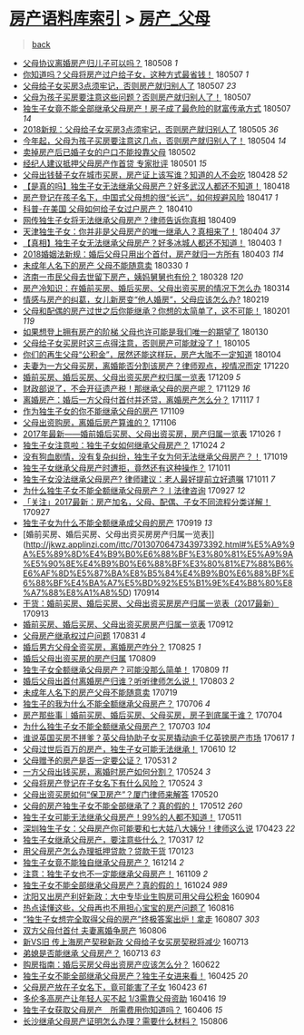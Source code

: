[房产语料库索引](../../README.md)  > [房产_父母](房产_父母.md)
====
> [back](../README.md)

- [父母协议离婚房产归儿子可以吗？](http://jkwz.applinzi.com/ittc/7100748629990179856.html#%E7%88%B6%E6%AF%8D%E5%8D%8F%E8%AE%AE%E7%A6%BB%E5%A9%9A%E6%88%BF%E4%BA%A7%E5%BD%92%E5%84%BF%E5%AD%90%E5%8F%AF%E4%BB%A5%E5%90%97%EF%BC%9F) 180508 *1* 
- [你知道吗？父母将房产过户给子女，这种方式最省钱！](http://jkwz.applinzi.com/ittc/7100425732188800017.html#%E4%BD%A0%E7%9F%A5%E9%81%93%E5%90%97%EF%BC%9F%E7%88%B6%E6%AF%8D%E5%B0%86%E6%88%BF%E4%BA%A7%E8%BF%87%E6%88%B7%E7%BB%99%E5%AD%90%E5%A5%B3%EF%BC%8C%E8%BF%99%E7%A7%8D%E6%96%B9%E5%BC%8F%E6%9C%80%E7%9C%81%E9%92%B1%EF%BC%81) 180507 *1* 
- [父母给子女买房3点须牢记，否则房产就归别人了](http://jkwz.applinzi.com/ittc/7100422317320700935.html#%E7%88%B6%E6%AF%8D%E7%BB%99%E5%AD%90%E5%A5%B3%E4%B9%B0%E6%88%BF3%E7%82%B9%E9%A1%BB%E7%89%A2%E8%AE%B0%EF%BC%8C%E5%90%A6%E5%88%99%E6%88%BF%E4%BA%A7%E5%B0%B1%E5%BD%92%E5%88%AB%E4%BA%BA%E4%BA%86) 180507 *23* 
- [父母为孩子买房要注意这些问题？否则房产就归别人了！](http://jkwz.applinzi.com/ittc/7100418402512536587.html#%E7%88%B6%E6%AF%8D%E4%B8%BA%E5%AD%A9%E5%AD%90%E4%B9%B0%E6%88%BF%E8%A6%81%E6%B3%A8%E6%84%8F%E8%BF%99%E4%BA%9B%E9%97%AE%E9%A2%98%EF%BC%9F%E5%90%A6%E5%88%99%E6%88%BF%E4%BA%A7%E5%B0%B1%E5%BD%92%E5%88%AB%E4%BA%BA%E4%BA%86%EF%BC%81) 180507  
- [独生子女竟不能全部继承父母房产！房子成了最危险的财富传承方式](http://jkwz.applinzi.com/ittc/7100297558184428550.html#%E7%8B%AC%E7%94%9F%E5%AD%90%E5%A5%B3%E7%AB%9F%E4%B8%8D%E8%83%BD%E5%85%A8%E9%83%A8%E7%BB%A7%E6%89%BF%E7%88%B6%E6%AF%8D%E6%88%BF%E4%BA%A7%EF%BC%81%E6%88%BF%E5%AD%90%E6%88%90%E4%BA%86%E6%9C%80%E5%8D%B1%E9%99%A9%E7%9A%84%E8%B4%A2%E5%AF%8C%E4%BC%A0%E6%89%BF%E6%96%B9%E5%BC%8F) 180507 *14* 
- [2018新规：父母给子女买房3点须牢记，否则房产就归别人了](http://jkwz.applinzi.com/ittc/7099548761711969287.html#2018%E6%96%B0%E8%A7%84%EF%BC%9A%E7%88%B6%E6%AF%8D%E7%BB%99%E5%AD%90%E5%A5%B3%E4%B9%B0%E6%88%BF3%E7%82%B9%E9%A1%BB%E7%89%A2%E8%AE%B0%EF%BC%8C%E5%90%A6%E5%88%99%E6%88%BF%E4%BA%A7%E5%B0%B1%E5%BD%92%E5%88%AB%E4%BA%BA%E4%BA%86) 180505 *36* 
- [今年起，父母为孩子买房要注意这几点，否则房产就归别人了！](http://jkwz.applinzi.com/ittc/7099399054847116305.html#%E4%BB%8A%E5%B9%B4%E8%B5%B7%EF%BC%8C%E7%88%B6%E6%AF%8D%E4%B8%BA%E5%AD%A9%E5%AD%90%E4%B9%B0%E6%88%BF%E8%A6%81%E6%B3%A8%E6%84%8F%E8%BF%99%E5%87%A0%E7%82%B9%EF%BC%8C%E5%90%A6%E5%88%99%E6%88%BF%E4%BA%A7%E5%B0%B1%E5%BD%92%E5%88%AB%E4%BA%BA%E4%BA%86%EF%BC%81) 180504 *14* 
- [卖掉房产后已婚子女的户口不能投靠父母](http://jkwz.applinzi.com/ittc/7098441597878535184.html#%E5%8D%96%E6%8E%89%E6%88%BF%E4%BA%A7%E5%90%8E%E5%B7%B2%E5%A9%9A%E5%AD%90%E5%A5%B3%E7%9A%84%E6%88%B7%E5%8F%A3%E4%B8%8D%E8%83%BD%E6%8A%95%E9%9D%A0%E7%88%B6%E6%AF%8D) 180502  
- [经纪人建议抵押父母房产作首贷 专家批评](http://jkwz.applinzi.com/ittc/7097928115848479750.html#%E7%BB%8F%E7%BA%AA%E4%BA%BA%E5%BB%BA%E8%AE%AE%E6%8A%B5%E6%8A%BC%E7%88%B6%E6%AF%8D%E6%88%BF%E4%BA%A7%E4%BD%9C%E9%A6%96%E8%B4%B7+%E4%B8%93%E5%AE%B6%E6%89%B9%E8%AF%84) 180501 *15* 
- [父母出钱替子女在城市买房，房产证上该写谁？知道的人不会吃](http://jkwz.applinzi.com/ittc/7096967107885663249.html#%E7%88%B6%E6%AF%8D%E5%87%BA%E9%92%B1%E6%9B%BF%E5%AD%90%E5%A5%B3%E5%9C%A8%E5%9F%8E%E5%B8%82%E4%B9%B0%E6%88%BF%EF%BC%8C%E6%88%BF%E4%BA%A7%E8%AF%81%E4%B8%8A%E8%AF%A5%E5%86%99%E8%B0%81%EF%BC%9F%E7%9F%A5%E9%81%93%E7%9A%84%E4%BA%BA%E4%B8%8D%E4%BC%9A%E5%90%83) 180428 *52* 
- [【是真的吗】独生子女无法继承父母房产？好多武汉人都还不知道！](http://jkwz.applinzi.com/ittc/7092964905995207696.html#%E3%80%90%E6%98%AF%E7%9C%9F%E7%9A%84%E5%90%97%E3%80%91%E7%8B%AC%E7%94%9F%E5%AD%90%E5%A5%B3%E6%97%A0%E6%B3%95%E7%BB%A7%E6%89%BF%E7%88%B6%E6%AF%8D%E6%88%BF%E4%BA%A7%EF%BC%9F%E5%A5%BD%E5%A4%9A%E6%AD%A6%E6%B1%89%E4%BA%BA%E9%83%BD%E8%BF%98%E4%B8%8D%E7%9F%A5%E9%81%93%EF%BC%81) 180418  
- [房产登记在孩子名下，中国式父母想的很“长远”，如何规避风险](http://jkwz.applinzi.com/ittc/7092980440262771722.html#%E6%88%BF%E4%BA%A7%E7%99%BB%E8%AE%B0%E5%9C%A8%E5%AD%A9%E5%AD%90%E5%90%8D%E4%B8%8B%EF%BC%8C%E4%B8%AD%E5%9B%BD%E5%BC%8F%E7%88%B6%E6%AF%8D%E6%83%B3%E7%9A%84%E5%BE%88%E2%80%9C%E9%95%BF%E8%BF%9C%E2%80%9D%EF%BC%8C%E5%A6%82%E4%BD%95%E8%A7%84%E9%81%BF%E9%A3%8E%E9%99%A9) 180417 *1* 
- [科普-在美国 父母如何给子女过户房产？](http://jkwz.applinzi.com/ittc/7090484329677587467.html#%E7%A7%91%E6%99%AE-%E5%9C%A8%E7%BE%8E%E5%9B%BD+%E7%88%B6%E6%AF%8D%E5%A6%82%E4%BD%95%E7%BB%99%E5%AD%90%E5%A5%B3%E8%BF%87%E6%88%B7%E6%88%BF%E4%BA%A7%EF%BC%9F) 180410  
- [网传独生子女将无法继承父母房产？律师告诉你真相](http://jkwz.applinzi.com/ittc/7090035599753085958.html#%E7%BD%91%E4%BC%A0%E7%8B%AC%E7%94%9F%E5%AD%90%E5%A5%B3%E5%B0%86%E6%97%A0%E6%B3%95%E7%BB%A7%E6%89%BF%E7%88%B6%E6%AF%8D%E6%88%BF%E4%BA%A7%EF%BC%9F%E5%BE%8B%E5%B8%88%E5%91%8A%E8%AF%89%E4%BD%A0%E7%9C%9F%E7%9B%B8) 180409  
- [天津独生子女：你并非是父母房产的唯一继承人？真相来了！](http://jkwz.applinzi.com/ittc/7088047142776341510.html#%E5%A4%A9%E6%B4%A5%E7%8B%AC%E7%94%9F%E5%AD%90%E5%A5%B3%EF%BC%9A%E4%BD%A0%E5%B9%B6%E9%9D%9E%E6%98%AF%E7%88%B6%E6%AF%8D%E6%88%BF%E4%BA%A7%E7%9A%84%E5%94%AF%E4%B8%80%E7%BB%A7%E6%89%BF%E4%BA%BA%EF%BC%9F%E7%9C%9F%E7%9B%B8%E6%9D%A5%E4%BA%86%EF%BC%81) 180404 *37* 
- [【真相】独生子女无法继承父母房产？好多冰城人都还不知道！](http://jkwz.applinzi.com/ittc/7087776892495332362.html#%E3%80%90%E7%9C%9F%E7%9B%B8%E3%80%91%E7%8B%AC%E7%94%9F%E5%AD%90%E5%A5%B3%E6%97%A0%E6%B3%95%E7%BB%A7%E6%89%BF%E7%88%B6%E6%AF%8D%E6%88%BF%E4%BA%A7%EF%BC%9F%E5%A5%BD%E5%A4%9A%E5%86%B0%E5%9F%8E%E4%BA%BA%E9%83%BD%E8%BF%98%E4%B8%8D%E7%9F%A5%E9%81%93%EF%BC%81) 180403 *1* 
- [2018婚姻法新规：婚后父母只用出个首付，房产就归一方所有](http://jkwz.applinzi.com/ittc/7087695736169038859.html#2018%E5%A9%9A%E5%A7%BB%E6%B3%95%E6%96%B0%E8%A7%84%EF%BC%9A%E5%A9%9A%E5%90%8E%E7%88%B6%E6%AF%8D%E5%8F%AA%E7%94%A8%E5%87%BA%E4%B8%AA%E9%A6%96%E4%BB%98%EF%BC%8C%E6%88%BF%E4%BA%A7%E5%B0%B1%E5%BD%92%E4%B8%80%E6%96%B9%E6%89%80%E6%9C%89) 180403 *114* 
- [未成年人名下的房产 父母不能随意卖](http://jkwz.applinzi.com/ittc/7086252336383263754.html#%E6%9C%AA%E6%88%90%E5%B9%B4%E4%BA%BA%E5%90%8D%E4%B8%8B%E7%9A%84%E6%88%BF%E4%BA%A7+%E7%88%B6%E6%AF%8D%E4%B8%8D%E8%83%BD%E9%9A%8F%E6%84%8F%E5%8D%96) 180330 *1* 
- [济南一市民父母去世留下房产，姨妈舅舅也有份？](http://jkwz.applinzi.com/ittc/7085475775216354314.html#%E6%B5%8E%E5%8D%97%E4%B8%80%E5%B8%82%E6%B0%91%E7%88%B6%E6%AF%8D%E5%8E%BB%E4%B8%96%E7%95%99%E4%B8%8B%E6%88%BF%E4%BA%A7%EF%BC%8C%E5%A7%A8%E5%A6%88%E8%88%85%E8%88%85%E4%B9%9F%E6%9C%89%E4%BB%BD%EF%BC%9F) 180328 *120* 
- [房产冷知识：在婚前买房、婚后买房、父母出资买房的情况下怎么办](http://jkwz.applinzi.com/ittc/7080342419147326475.html#%E6%88%BF%E4%BA%A7%E5%86%B7%E7%9F%A5%E8%AF%86%EF%BC%9A%E5%9C%A8%E5%A9%9A%E5%89%8D%E4%B9%B0%E6%88%BF%E3%80%81%E5%A9%9A%E5%90%8E%E4%B9%B0%E6%88%BF%E3%80%81%E7%88%B6%E6%AF%8D%E5%87%BA%E8%B5%84%E4%B9%B0%E6%88%BF%E7%9A%84%E6%83%85%E5%86%B5%E4%B8%8B%E6%80%8E%E4%B9%88%E5%8A%9E) 180314  
- [情感与房产的纠葛，女儿新房变“他人婚房”，父母应该怎么办?](http://jkwz.applinzi.com/ittc/7071152809938781194.html#%E6%83%85%E6%84%9F%E4%B8%8E%E6%88%BF%E4%BA%A7%E7%9A%84%E7%BA%A0%E8%91%9B%EF%BC%8C%E5%A5%B3%E5%84%BF%E6%96%B0%E6%88%BF%E5%8F%98%E2%80%9C%E4%BB%96%E4%BA%BA%E5%A9%9A%E6%88%BF%E2%80%9D%EF%BC%8C%E7%88%B6%E6%AF%8D%E5%BA%94%E8%AF%A5%E6%80%8E%E4%B9%88%E5%8A%9E%3F) 180219  
- [父母和配偶的房产过世之后你能继承？你想的太简单了，这不可能！](http://jkwz.applinzi.com/ittc/7065071582349624337.html#%E7%88%B6%E6%AF%8D%E5%92%8C%E9%85%8D%E5%81%B6%E7%9A%84%E6%88%BF%E4%BA%A7%E8%BF%87%E4%B8%96%E4%B9%8B%E5%90%8E%E4%BD%A0%E8%83%BD%E7%BB%A7%E6%89%BF%EF%BC%9F%E4%BD%A0%E6%83%B3%E7%9A%84%E5%A4%AA%E7%AE%80%E5%8D%95%E4%BA%86%EF%BC%8C%E8%BF%99%E4%B8%8D%E5%8F%AF%E8%83%BD%EF%BC%81) 180201 *119* 
- [如果想登上拥有房产的阶梯 父母也许可能是我们唯一的期望了](http://jkwz.applinzi.com/ittc/7064393347085370379.html#%E5%A6%82%E6%9E%9C%E6%83%B3%E7%99%BB%E4%B8%8A%E6%8B%A5%E6%9C%89%E6%88%BF%E4%BA%A7%E7%9A%84%E9%98%B6%E6%A2%AF+%E7%88%B6%E6%AF%8D%E4%B9%9F%E8%AE%B8%E5%8F%AF%E8%83%BD%E6%98%AF%E6%88%91%E4%BB%AC%E5%94%AF%E4%B8%80%E7%9A%84%E6%9C%9F%E6%9C%9B%E4%BA%86) 180130  
- [父母给子女买房时这三点得注意，否则房产可能就没了！](http://jkwz.applinzi.com/ittc/7055170047431934992.html#%E7%88%B6%E6%AF%8D%E7%BB%99%E5%AD%90%E5%A5%B3%E4%B9%B0%E6%88%BF%E6%97%B6%E8%BF%99%E4%B8%89%E7%82%B9%E5%BE%97%E6%B3%A8%E6%84%8F%EF%BC%8C%E5%90%A6%E5%88%99%E6%88%BF%E4%BA%A7%E5%8F%AF%E8%83%BD%E5%B0%B1%E6%B2%A1%E4%BA%86%EF%BC%81) 180105  
- [你们的再生父母“公积金”，居然还能这样玩，房产大咖不一定知道](http://jkwz.applinzi.com/ittc/7054675751117259786.html#%E4%BD%A0%E4%BB%AC%E7%9A%84%E5%86%8D%E7%94%9F%E7%88%B6%E6%AF%8D%E2%80%9C%E5%85%AC%E7%A7%AF%E9%87%91%E2%80%9D%EF%BC%8C%E5%B1%85%E7%84%B6%E8%BF%98%E8%83%BD%E8%BF%99%E6%A0%B7%E7%8E%A9%EF%BC%8C%E6%88%BF%E4%BA%A7%E5%A4%A7%E5%92%96%E4%B8%8D%E4%B8%80%E5%AE%9A%E7%9F%A5%E9%81%93) 180104  
- [夫妻为一方父母买房，离婚能否分割该房产？律师观点，视情况而定](http://jkwz.applinzi.com/ittc/7049215606618850320.html#%E5%A4%AB%E5%A6%BB%E4%B8%BA%E4%B8%80%E6%96%B9%E7%88%B6%E6%AF%8D%E4%B9%B0%E6%88%BF%EF%BC%8C%E7%A6%BB%E5%A9%9A%E8%83%BD%E5%90%A6%E5%88%86%E5%89%B2%E8%AF%A5%E6%88%BF%E4%BA%A7%EF%BC%9F%E5%BE%8B%E5%B8%88%E8%A7%82%E7%82%B9%EF%BC%8C%E8%A7%86%E6%83%85%E5%86%B5%E8%80%8C%E5%AE%9A) 171220  
- [婚前买房、婚后买房、父母出资买房产权归属一览表](http://jkwz.applinzi.com/ittc/7045145960080999441.html#%E5%A9%9A%E5%89%8D%E4%B9%B0%E6%88%BF%E3%80%81%E5%A9%9A%E5%90%8E%E4%B9%B0%E6%88%BF%E3%80%81%E7%88%B6%E6%AF%8D%E5%87%BA%E8%B5%84%E4%B9%B0%E6%88%BF%E4%BA%A7%E6%9D%83%E5%BD%92%E5%B1%9E%E4%B8%80%E8%A7%88%E8%A1%A8) 171209 *5* 
- [财政部说了，不会开征遗产税！那继承父母的房产呢？](http://jkwz.applinzi.com/ittc/7041415848890205200.html#%E8%B4%A2%E6%94%BF%E9%83%A8%E8%AF%B4%E4%BA%86%EF%BC%8C%E4%B8%8D%E4%BC%9A%E5%BC%80%E5%BE%81%E9%81%97%E4%BA%A7%E7%A8%8E%EF%BC%81%E9%82%A3%E7%BB%A7%E6%89%BF%E7%88%B6%E6%AF%8D%E7%9A%84%E6%88%BF%E4%BA%A7%E5%91%A2%EF%BC%9F) 171129 *16* 
- [离婚房产：婚后一方父母付首付并还贷，离婚房产怎么分？](http://jkwz.applinzi.com/ittc/7036836404527629329.html#%E7%A6%BB%E5%A9%9A%E6%88%BF%E4%BA%A7%EF%BC%9A%E5%A9%9A%E5%90%8E%E4%B8%80%E6%96%B9%E7%88%B6%E6%AF%8D%E4%BB%98%E9%A6%96%E4%BB%98%E5%B9%B6%E8%BF%98%E8%B4%B7%EF%BC%8C%E7%A6%BB%E5%A9%9A%E6%88%BF%E4%BA%A7%E6%80%8E%E4%B9%88%E5%88%86%EF%BC%9F) 171117 *1* 
- [作为独生子女的你不能继承父母的房产](http://jkwz.applinzi.com/ittc/7034019034075497489.html#%E4%BD%9C%E4%B8%BA%E7%8B%AC%E7%94%9F%E5%AD%90%E5%A5%B3%E7%9A%84%E4%BD%A0%E4%B8%8D%E8%83%BD%E7%BB%A7%E6%89%BF%E7%88%B6%E6%AF%8D%E7%9A%84%E6%88%BF%E4%BA%A7) 171109  
- [父母出资购房，离婚后房产算谁的？](http://jkwz.applinzi.com/ittc/7032767157346239504.html#%E7%88%B6%E6%AF%8D%E5%87%BA%E8%B5%84%E8%B4%AD%E6%88%BF%EF%BC%8C%E7%A6%BB%E5%A9%9A%E5%90%8E%E6%88%BF%E4%BA%A7%E7%AE%97%E8%B0%81%E7%9A%84%EF%BC%9F) 171106  
- [2017年最新——婚前婚后买房、父母出资买房，房产归属一览表](http://jkwz.applinzi.com/ittc/7028754251554227217.html#2017%E5%B9%B4%E6%9C%80%E6%96%B0%E2%80%94%E2%80%94%E5%A9%9A%E5%89%8D%E5%A9%9A%E5%90%8E%E4%B9%B0%E6%88%BF%E3%80%81%E7%88%B6%E6%AF%8D%E5%87%BA%E8%B5%84%E4%B9%B0%E6%88%BF%EF%BC%8C%E6%88%BF%E4%BA%A7%E5%BD%92%E5%B1%9E%E4%B8%80%E8%A7%88%E8%A1%A8) 171026 *1* 
- [独生子女注意啦：独生子女如何继承父母房产？](http://jkwz.applinzi.com/ittc/7027950854664094737.html#%E7%8B%AC%E7%94%9F%E5%AD%90%E5%A5%B3%E6%B3%A8%E6%84%8F%E5%95%A6%EF%BC%9A%E7%8B%AC%E7%94%9F%E5%AD%90%E5%A5%B3%E5%A6%82%E4%BD%95%E7%BB%A7%E6%89%BF%E7%88%B6%E6%AF%8D%E6%88%BF%E4%BA%A7%EF%BC%9F) 171024 *2* 
- [没有狗血剧情，没有复杂纠纷，独生子女为何无法继承父母房产？！](http://jkwz.applinzi.com/ittc/7026111397329634321.html#%E6%B2%A1%E6%9C%89%E7%8B%97%E8%A1%80%E5%89%A7%E6%83%85%EF%BC%8C%E6%B2%A1%E6%9C%89%E5%A4%8D%E6%9D%82%E7%BA%A0%E7%BA%B7%EF%BC%8C%E7%8B%AC%E7%94%9F%E5%AD%90%E5%A5%B3%E4%B8%BA%E4%BD%95%E6%97%A0%E6%B3%95%E7%BB%A7%E6%89%BF%E7%88%B6%E6%AF%8D%E6%88%BF%E4%BA%A7%EF%BC%9F%EF%BC%81) 171019  
- [独生子女继承父母房产时遭拒，竟然还有这种操作？](http://jkwz.applinzi.com/ittc/7023131363157476369.html#%E7%8B%AC%E7%94%9F%E5%AD%90%E5%A5%B3%E7%BB%A7%E6%89%BF%E7%88%B6%E6%AF%8D%E6%88%BF%E4%BA%A7%E6%97%B6%E9%81%AD%E6%8B%92%EF%BC%8C%E7%AB%9F%E7%84%B6%E8%BF%98%E6%9C%89%E8%BF%99%E7%A7%8D%E6%93%8D%E4%BD%9C%EF%BC%9F) 171011  
- [独生子女没法继承父母房产? 律师建议：老人最好提前立好遗嘱](http://jkwz.applinzi.com/ittc/7023114635300045841.html#%E7%8B%AC%E7%94%9F%E5%AD%90%E5%A5%B3%E6%B2%A1%E6%B3%95%E7%BB%A7%E6%89%BF%E7%88%B6%E6%AF%8D%E6%88%BF%E4%BA%A7%3F+%E5%BE%8B%E5%B8%88%E5%BB%BA%E8%AE%AE%EF%BC%9A%E8%80%81%E4%BA%BA%E6%9C%80%E5%A5%BD%E6%8F%90%E5%89%8D%E7%AB%8B%E5%A5%BD%E9%81%97%E5%98%B1) 171011 *7* 
- [为什么独生子女不能全额继承父母房产？丨法律咨询](http://jkwz.applinzi.com/ittc/7018023508154778640.html#%E4%B8%BA%E4%BB%80%E4%B9%88%E7%8B%AC%E7%94%9F%E5%AD%90%E5%A5%B3%E4%B8%8D%E8%83%BD%E5%85%A8%E9%A2%9D%E7%BB%A7%E6%89%BF%E7%88%B6%E6%AF%8D%E6%88%BF%E4%BA%A7%EF%BC%9F%E4%B8%A8%E6%B3%95%E5%BE%8B%E5%92%A8%E8%AF%A2) 170927 *12* 
- [「关注」2017最新：房产加名，父母、配偶、子女不同流程分类详解！](http://jkwz.applinzi.com/ittc/7017895060874724369.html#%E3%80%8C%E5%85%B3%E6%B3%A8%E3%80%8D2017%E6%9C%80%E6%96%B0%EF%BC%9A%E6%88%BF%E4%BA%A7%E5%8A%A0%E5%90%8D%EF%BC%8C%E7%88%B6%E6%AF%8D%E3%80%81%E9%85%8D%E5%81%B6%E3%80%81%E5%AD%90%E5%A5%B3%E4%B8%8D%E5%90%8C%E6%B5%81%E7%A8%8B%E5%88%86%E7%B1%BB%E8%AF%A6%E8%A7%A3%EF%BC%81) 170927  
- [独生子女为什么不能全额继承成父母的房产](http://jkwz.applinzi.com/ittc/7014940147865617424.html#%E7%8B%AC%E7%94%9F%E5%AD%90%E5%A5%B3%E4%B8%BA%E4%BB%80%E4%B9%88%E4%B8%8D%E8%83%BD%E5%85%A8%E9%A2%9D%E7%BB%A7%E6%89%BF%E6%88%90%E7%88%B6%E6%AF%8D%E7%9A%84%E6%88%BF%E4%BA%A7) 170919 *13* 
- [婚前买房、婚后买房、父母出资买房房产归属一览表]](http://jkwz.applinzi.com/ittc/7013070647343973392.html#%E5%A9%9A%E5%89%8D%E4%B9%B0%E6%88%BF%E3%80%81%E5%A9%9A%E5%90%8E%E4%B9%B0%E6%88%BF%E3%80%81%E7%88%B6%E6%AF%8D%E5%87%BA%E8%B5%84%E4%B9%B0%E6%88%BF%E6%88%BF%E4%BA%A7%E5%BD%92%E5%B1%9E%E4%B8%80%E8%A7%88%E8%A1%A8%5D) 170914  
- [干货：婚前买房、婚后买房、父母出资买房房产归属一览表（2017最新）](http://jkwz.applinzi.com/ittc/7012686703725380625.html#%E5%B9%B2%E8%B4%A7%EF%BC%9A%E5%A9%9A%E5%89%8D%E4%B9%B0%E6%88%BF%E3%80%81%E5%A9%9A%E5%90%8E%E4%B9%B0%E6%88%BF%E3%80%81%E7%88%B6%E6%AF%8D%E5%87%BA%E8%B5%84%E4%B9%B0%E6%88%BF%E6%88%BF%E4%BA%A7%E5%BD%92%E5%B1%9E%E4%B8%80%E8%A7%88%E8%A1%A8%EF%BC%882017%E6%9C%80%E6%96%B0%EF%BC%89) 170913  
- [婚前买房、婚后买房、父母出资买房房产归属一览表](http://jkwz.applinzi.com/ittc/7012471027265963025.html#%E5%A9%9A%E5%89%8D%E4%B9%B0%E6%88%BF%E3%80%81%E5%A9%9A%E5%90%8E%E4%B9%B0%E6%88%BF%E3%80%81%E7%88%B6%E6%AF%8D%E5%87%BA%E8%B5%84%E4%B9%B0%E6%88%BF%E6%88%BF%E4%BA%A7%E5%BD%92%E5%B1%9E%E4%B8%80%E8%A7%88%E8%A1%A8) 170912  
- [父母房产继承权过户问题](http://jkwz.applinzi.com/ittc/7007920233590031376.html#%E7%88%B6%E6%AF%8D%E6%88%BF%E4%BA%A7%E7%BB%A7%E6%89%BF%E6%9D%83%E8%BF%87%E6%88%B7%E9%97%AE%E9%A2%98) 170831 *4* 
- [婚后男方父母全资买房，离婚房产咋分？](http://jkwz.applinzi.com/ittc/7005761070374061073.html#%E5%A9%9A%E5%90%8E%E7%94%B7%E6%96%B9%E7%88%B6%E6%AF%8D%E5%85%A8%E8%B5%84%E4%B9%B0%E6%88%BF%EF%BC%8C%E7%A6%BB%E5%A9%9A%E6%88%BF%E4%BA%A7%E5%92%8B%E5%88%86%EF%BC%9F) 170825 *1* 
- [婚后父母出资买房的房产归属](http://jkwz.applinzi.com/ittc/6999844300404556817.html#%E5%A9%9A%E5%90%8E%E7%88%B6%E6%AF%8D%E5%87%BA%E8%B5%84%E4%B9%B0%E6%88%BF%E7%9A%84%E6%88%BF%E4%BA%A7%E5%BD%92%E5%B1%9E) 170809  
- [独生子女全额继承父母房产？可能没那么简单！](http://jkwz.applinzi.com/ittc/6999835608351245329.html#%E7%8B%AC%E7%94%9F%E5%AD%90%E5%A5%B3%E5%85%A8%E9%A2%9D%E7%BB%A7%E6%89%BF%E7%88%B6%E6%AF%8D%E6%88%BF%E4%BA%A7%EF%BC%9F%E5%8F%AF%E8%83%BD%E6%B2%A1%E9%82%A3%E4%B9%88%E7%AE%80%E5%8D%95%EF%BC%81) 170809 *11* 
- [婚后父母出首付离婚房产归谁？听听律师怎么说！](http://jkwz.applinzi.com/ittc/6997561924584473617.html#%E5%A9%9A%E5%90%8E%E7%88%B6%E6%AF%8D%E5%87%BA%E9%A6%96%E4%BB%98%E7%A6%BB%E5%A9%9A%E6%88%BF%E4%BA%A7%E5%BD%92%E8%B0%81%EF%BC%9F%E5%90%AC%E5%90%AC%E5%BE%8B%E5%B8%88%E6%80%8E%E4%B9%88%E8%AF%B4%EF%BC%81) 170803 *2* 
- [未成年人名下的房产父母不能随意卖](http://jkwz.applinzi.com/ittc/6991904591846048784.html#%E6%9C%AA%E6%88%90%E5%B9%B4%E4%BA%BA%E5%90%8D%E4%B8%8B%E7%9A%84%E6%88%BF%E4%BA%A7%E7%88%B6%E6%AF%8D%E4%B8%8D%E8%83%BD%E9%9A%8F%E6%84%8F%E5%8D%96) 170719  
- [独生子的我为什么不能全额继承父母房产？](http://jkwz.applinzi.com/ittc/6987208729404376068.html#%E7%8B%AC%E7%94%9F%E5%AD%90%E7%9A%84%E6%88%91%E4%B8%BA%E4%BB%80%E4%B9%88%E4%B8%8D%E8%83%BD%E5%85%A8%E9%A2%9D%E7%BB%A7%E6%89%BF%E7%88%B6%E6%AF%8D%E6%88%BF%E4%BA%A7%EF%BC%9F) 170706 *4* 
- [房产那些事｜婚前买房、婚后买房、父母买房，房子到底属于谁？](http://jkwz.applinzi.com/ittc/6986445784382702596.html#%E6%88%BF%E4%BA%A7%E9%82%A3%E4%BA%9B%E4%BA%8B%EF%BD%9C%E5%A9%9A%E5%89%8D%E4%B9%B0%E6%88%BF%E3%80%81%E5%A9%9A%E5%90%8E%E4%B9%B0%E6%88%BF%E3%80%81%E7%88%B6%E6%AF%8D%E4%B9%B0%E6%88%BF%EF%BC%8C%E6%88%BF%E5%AD%90%E5%88%B0%E5%BA%95%E5%B1%9E%E4%BA%8E%E8%B0%81%EF%BC%9F) 170704  
- [为什么独生子女不能全额继承父母房产？](http://jkwz.applinzi.com/ittc/6986075507048055813.html#%E4%B8%BA%E4%BB%80%E4%B9%88%E7%8B%AC%E7%94%9F%E5%AD%90%E5%A5%B3%E4%B8%8D%E8%83%BD%E5%85%A8%E9%A2%9D%E7%BB%A7%E6%89%BF%E7%88%B6%E6%AF%8D%E6%88%BF%E4%BA%A7%EF%BC%9F) 170703 *104* 
- [谁说英国买房不拼爹？英父母协助子女买房撬动逾千亿英镑房产市场](http://jkwz.applinzi.com/ittc/6980098060934710277.html#%E8%B0%81%E8%AF%B4%E8%8B%B1%E5%9B%BD%E4%B9%B0%E6%88%BF%E4%B8%8D%E6%8B%BC%E7%88%B9%EF%BC%9F%E8%8B%B1%E7%88%B6%E6%AF%8D%E5%8D%8F%E5%8A%A9%E5%AD%90%E5%A5%B3%E4%B9%B0%E6%88%BF%E6%92%AC%E5%8A%A8%E9%80%BE%E5%8D%83%E4%BA%BF%E8%8B%B1%E9%95%91%E6%88%BF%E4%BA%A7%E5%B8%82%E5%9C%BA) 170617 *1* 
- [父母过世后百万的房产，独生子女可能无法继承！](http://jkwz.applinzi.com/ittc/6977479446939304965.html#%E7%88%B6%E6%AF%8D%E8%BF%87%E4%B8%96%E5%90%8E%E7%99%BE%E4%B8%87%E7%9A%84%E6%88%BF%E4%BA%A7%EF%BC%8C%E7%8B%AC%E7%94%9F%E5%AD%90%E5%A5%B3%E5%8F%AF%E8%83%BD%E6%97%A0%E6%B3%95%E7%BB%A7%E6%89%BF%EF%BC%81) 170610 *12* 
- [父母赠予的房产是否一定要公证？](http://jkwz.applinzi.com/ittc/6973873450832626693.html#%E7%88%B6%E6%AF%8D%E8%B5%A0%E4%BA%88%E7%9A%84%E6%88%BF%E4%BA%A7%E6%98%AF%E5%90%A6%E4%B8%80%E5%AE%9A%E8%A6%81%E5%85%AC%E8%AF%81%EF%BC%9F) 170531 *2* 
- [一方父母出钱买房，离婚时房产如何分割？](http://jkwz.applinzi.com/ittc/6971214190650852356.html#%E4%B8%80%E6%96%B9%E7%88%B6%E6%AF%8D%E5%87%BA%E9%92%B1%E4%B9%B0%E6%88%BF%EF%BC%8C%E7%A6%BB%E5%A9%9A%E6%97%B6%E6%88%BF%E4%BA%A7%E5%A6%82%E4%BD%95%E5%88%86%E5%89%B2%EF%BC%9F) 170524 *3* 
- [父母将房产登记在子女名下有什么风险？](http://jkwz.applinzi.com/ittc/6971126133209695237.html#%E7%88%B6%E6%AF%8D%E5%B0%86%E6%88%BF%E4%BA%A7%E7%99%BB%E8%AE%B0%E5%9C%A8%E5%AD%90%E5%A5%B3%E5%90%8D%E4%B8%8B%E6%9C%89%E4%BB%80%E4%B9%88%E9%A3%8E%E9%99%A9%EF%BC%9F) 170524 *3* 
- [父母出资买房如何“保卫房产”？厦门律师来解答](http://jkwz.applinzi.com/ittc/6969761185753728005.html#%E7%88%B6%E6%AF%8D%E5%87%BA%E8%B5%84%E4%B9%B0%E6%88%BF%E5%A6%82%E4%BD%95%E2%80%9C%E4%BF%9D%E5%8D%AB%E6%88%BF%E4%BA%A7%E2%80%9D%EF%BC%9F%E5%8E%A6%E9%97%A8%E5%BE%8B%E5%B8%88%E6%9D%A5%E8%A7%A3%E7%AD%94) 170520  
- [父母的房产独生子女不能全部继承了？真的假的！](http://jkwz.applinzi.com/ittc/6966703009877722116.html#%E7%88%B6%E6%AF%8D%E7%9A%84%E6%88%BF%E4%BA%A7%E7%8B%AC%E7%94%9F%E5%AD%90%E5%A5%B3%E4%B8%8D%E8%83%BD%E5%85%A8%E9%83%A8%E7%BB%A7%E6%89%BF%E4%BA%86%EF%BC%9F%E7%9C%9F%E7%9A%84%E5%81%87%E7%9A%84%EF%BC%81) 170512 *260* 
- [独生子女可能无法继承父母房产！99%的人都不知道！](http://jkwz.applinzi.com/ittc/6966441947873936389.html#%E7%8B%AC%E7%94%9F%E5%AD%90%E5%A5%B3%E5%8F%AF%E8%83%BD%E6%97%A0%E6%B3%95%E7%BB%A7%E6%89%BF%E7%88%B6%E6%AF%8D%E6%88%BF%E4%BA%A7%EF%BC%8199%25%E7%9A%84%E4%BA%BA%E9%83%BD%E4%B8%8D%E7%9F%A5%E9%81%93%EF%BC%81) 170511  
- [深圳独生子女：父母房产你可能要和七大姑八大姨分！律师这么说](http://jkwz.applinzi.com/ittc/6959713355873911812.html#%E6%B7%B1%E5%9C%B3%E7%8B%AC%E7%94%9F%E5%AD%90%E5%A5%B3%EF%BC%9A%E7%88%B6%E6%AF%8D%E6%88%BF%E4%BA%A7%E4%BD%A0%E5%8F%AF%E8%83%BD%E8%A6%81%E5%92%8C%E4%B8%83%E5%A4%A7%E5%A7%91%E5%85%AB%E5%A4%A7%E5%A7%A8%E5%88%86%EF%BC%81%E5%BE%8B%E5%B8%88%E8%BF%99%E4%B9%88%E8%AF%B4) 170423 *22* 
- [独生子女继承父母房产，要注意些什么？](http://jkwz.applinzi.com/ittc/6945943088685122564.html#%E7%8B%AC%E7%94%9F%E5%AD%90%E5%A5%B3%E7%BB%A7%E6%89%BF%E7%88%B6%E6%AF%8D%E6%88%BF%E4%BA%A7%EF%BC%8C%E8%A6%81%E6%B3%A8%E6%84%8F%E4%BA%9B%E4%BB%80%E4%B9%88%EF%BC%9F) 170317 *12* 
- [用父母房产怎么办理抵押贷款？贷款干货](http://jkwz.applinzi.com/ittc/6926287173451252741.html#%E7%94%A8%E7%88%B6%E6%AF%8D%E6%88%BF%E4%BA%A7%E6%80%8E%E4%B9%88%E5%8A%9E%E7%90%86%E6%8A%B5%E6%8A%BC%E8%B4%B7%E6%AC%BE%EF%BC%9F%E8%B4%B7%E6%AC%BE%E5%B9%B2%E8%B4%A7) 170123  
- [独生子女竟不能独自继承父母房产？](http://jkwz.applinzi.com/ittc/6908140708346479621.html#%E7%8B%AC%E7%94%9F%E5%AD%90%E5%A5%B3%E7%AB%9F%E4%B8%8D%E8%83%BD%E7%8B%AC%E8%87%AA%E7%BB%A7%E6%89%BF%E7%88%B6%E6%AF%8D%E6%88%BF%E4%BA%A7%EF%BC%9F) 161214 *2* 
- [注意：独生子女也不一定能继承父母房产！](http://jkwz.applinzi.com/ittc/6898445333507343365.html#%E6%B3%A8%E6%84%8F%EF%BC%9A%E7%8B%AC%E7%94%9F%E5%AD%90%E5%A5%B3%E4%B9%9F%E4%B8%8D%E4%B8%80%E5%AE%9A%E8%83%BD%E7%BB%A7%E6%89%BF%E7%88%B6%E6%AF%8D%E6%88%BF%E4%BA%A7%EF%BC%81) 161109 *2* 
- [独生子女不能全部继承父母房产？真的假的！](http://jkwz.applinzi.com/ittc/6892488191138857988.html#%E7%8B%AC%E7%94%9F%E5%AD%90%E5%A5%B3%E4%B8%8D%E8%83%BD%E5%85%A8%E9%83%A8%E7%BB%A7%E6%89%BF%E7%88%B6%E6%AF%8D%E6%88%BF%E4%BA%A7%EF%BC%9F%E7%9C%9F%E7%9A%84%E5%81%87%E7%9A%84%EF%BC%81) 161024 *989* 
- [沈阳又出房产利好新政：大中专毕业生购房可用父母公积金](http://jkwz.applinzi.com/ittc/6874102453032715268.html#%E6%B2%88%E9%98%B3%E5%8F%88%E5%87%BA%E6%88%BF%E4%BA%A7%E5%88%A9%E5%A5%BD%E6%96%B0%E6%94%BF%EF%BC%9A%E5%A4%A7%E4%B8%AD%E4%B8%93%E6%AF%95%E4%B8%9A%E7%94%9F%E8%B4%AD%E6%88%BF%E5%8F%AF%E7%94%A8%E7%88%B6%E6%AF%8D%E5%85%AC%E7%A7%AF%E9%87%91) 160904  
- [热点读懂这些，父母再也不用担心宝宝的房产问题了](http://jkwz.applinzi.com/ittc/6866961175992075268.html#%E7%83%AD%E7%82%B9%E8%AF%BB%E6%87%82%E8%BF%99%E4%BA%9B%EF%BC%8C%E7%88%B6%E6%AF%8D%E5%86%8D%E4%B9%9F%E4%B8%8D%E7%94%A8%E6%8B%85%E5%BF%83%E5%AE%9D%E5%AE%9D%E7%9A%84%E6%88%BF%E4%BA%A7%E9%97%AE%E9%A2%98%E4%BA%86) 160816  
- [“独生子女想完全取得父母的房产”终极答案出炉！拿走](http://jkwz.applinzi.com/ittc/6863534308102505476.html#%E2%80%9C%E7%8B%AC%E7%94%9F%E5%AD%90%E5%A5%B3%E6%83%B3%E5%AE%8C%E5%85%A8%E5%8F%96%E5%BE%97%E7%88%B6%E6%AF%8D%E7%9A%84%E6%88%BF%E4%BA%A7%E2%80%9D%E7%BB%88%E6%9E%81%E7%AD%94%E6%A1%88%E5%87%BA%E7%82%89%EF%BC%81%E6%8B%BF%E8%B5%B0) 160807 *303* 
- [双方父母付首付 夫妻离婚争房产](http://jkwz.applinzi.com/ittc/6862899840773784581.html#%E5%8F%8C%E6%96%B9%E7%88%B6%E6%AF%8D%E4%BB%98%E9%A6%96%E4%BB%98+%E5%A4%AB%E5%A6%BB%E7%A6%BB%E5%A9%9A%E4%BA%89%E6%88%BF%E4%BA%A7) 160806  
- [新VS旧 传上海房产契税新政 父母给子女买房契税将减少](http://jkwz.applinzi.com/ittc/6854287346618614788.html#%E6%96%B0VS%E6%97%A7+%E4%BC%A0%E4%B8%8A%E6%B5%B7%E6%88%BF%E4%BA%A7%E5%A5%91%E7%A8%8E%E6%96%B0%E6%94%BF+%E7%88%B6%E6%AF%8D%E7%BB%99%E5%AD%90%E5%A5%B3%E4%B9%B0%E6%88%BF%E5%A5%91%E7%A8%8E%E5%B0%86%E5%87%8F%E5%B0%91) 160713  
- [弟媳是否能继承 父母房产？](http://jkwz.applinzi.com/ittc/6854193353671050245.html#%E5%BC%9F%E5%AA%B3%E6%98%AF%E5%90%A6%E8%83%BD%E7%BB%A7%E6%89%BF+%E7%88%B6%E6%AF%8D%E6%88%BF%E4%BA%A7%EF%BC%9F) 160713 *63* 
- [购房指南：婚后买房父母出资房产应该怎么分？](http://jkwz.applinzi.com/ittc/6846469108983661573.html#%E8%B4%AD%E6%88%BF%E6%8C%87%E5%8D%97%EF%BC%9A%E5%A9%9A%E5%90%8E%E4%B9%B0%E6%88%BF%E7%88%B6%E6%AF%8D%E5%87%BA%E8%B5%84%E6%88%BF%E4%BA%A7%E5%BA%94%E8%AF%A5%E6%80%8E%E4%B9%88%E5%88%86%EF%BC%9F) 160622  
- [独生子女不能全部继承父母房产？独生子女进来看！](http://jkwz.applinzi.com/ittc/6825093722941178885.html#%E7%8B%AC%E7%94%9F%E5%AD%90%E5%A5%B3%E4%B8%8D%E8%83%BD%E5%85%A8%E9%83%A8%E7%BB%A7%E6%89%BF%E7%88%B6%E6%AF%8D%E6%88%BF%E4%BA%A7%EF%BC%9F%E7%8B%AC%E7%94%9F%E5%AD%90%E5%A5%B3%E8%BF%9B%E6%9D%A5%E7%9C%8B%EF%BC%81) 160425 *20* 
- [父母房产放在子女名下，竟可能害了子女](http://jkwz.applinzi.com/ittc/6824354280731313156.html#%E7%88%B6%E6%AF%8D%E6%88%BF%E4%BA%A7%E6%94%BE%E5%9C%A8%E5%AD%90%E5%A5%B3%E5%90%8D%E4%B8%8B%EF%BC%8C%E7%AB%9F%E5%8F%AF%E8%83%BD%E5%AE%B3%E4%BA%86%E5%AD%90%E5%A5%B3) 160423 *61* 
- [多伦多高房产让年轻人买不起 1/3需靠父母资助](http://jkwz.applinzi.com/ittc/6821449017539953668.html#%E5%A4%9A%E4%BC%A6%E5%A4%9A%E9%AB%98%E6%88%BF%E4%BA%A7%E8%AE%A9%E5%B9%B4%E8%BD%BB%E4%BA%BA%E4%B9%B0%E4%B8%8D%E8%B5%B7+1%2F3%E9%9C%80%E9%9D%A0%E7%88%B6%E6%AF%8D%E8%B5%84%E5%8A%A9) 160416 *19* 
- [独生子女获取父母房产　所需费用你知道吗？](http://jkwz.applinzi.com/ittc/6818033215528764420.html#%E7%8B%AC%E7%94%9F%E5%AD%90%E5%A5%B3%E8%8E%B7%E5%8F%96%E7%88%B6%E6%AF%8D%E6%88%BF%E4%BA%A7%E3%80%80%E6%89%80%E9%9C%80%E8%B4%B9%E7%94%A8%E4%BD%A0%E7%9F%A5%E9%81%93%E5%90%97%EF%BC%9F) 160406 *15* 
- [长沙继承父母房产证明怎么办理？需要什么材料？](http://jkwz.applinzi.com/ittc/547650615575579029.html#%E9%95%BF%E6%B2%99%E7%BB%A7%E6%89%BF%E7%88%B6%E6%AF%8D%E6%88%BF%E4%BA%A7%E8%AF%81%E6%98%8E%E6%80%8E%E4%B9%88%E5%8A%9E%E7%90%86%EF%BC%9F%E9%9C%80%E8%A6%81%E4%BB%80%E4%B9%88%E6%9D%90%E6%96%99%EF%BC%9F) 150806  
